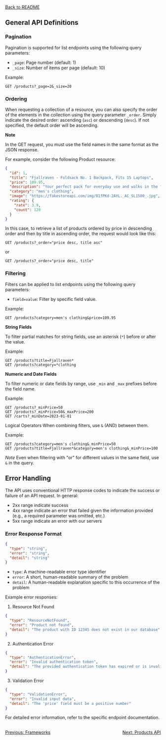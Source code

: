 [Back to README](../README.md)

## General API Definitions

### Pagination

Pagination is supported for list endpoints using the following query parameters:

- `_page`: Page number (default: 1)
- `_size`: Number of items per page (default: 10)

Example:
```
GET /products?_page=2&_size=20
```

### Ordering

When requesting a collection of a resource, you can also specify the order of the elements in 
the collection using the query parameter `_order`. 
Simply indicate the desired order: ascending (`asc`) or descending (`desc`). 
If not specified, the default order will be ascending.

**Note**

In the GET request, you must use the field names in the same format as the JSON response.

For example, consider the following Product resource:

```json
{
  "id": 1,
  "title": "Fjallraven - Foldsack No. 1 Backpack, Fits 15 Laptops",
  "price": 109.95,
  "description": "Your perfect pack for everyday use and walks in the forest. Stash your laptop (up to 15 inches) in the padded sleeve, your everyday",
  "category": "men's clothing",
  "image": "https://fakestoreapi.com/img/81fPKd-2AYL._AC_SL1500_.jpg",
  "rating": {
    "rate": 3.9,
    "count": 120
  }
}
```

In this case, to retrieve a list of products ordered by price in descending order and then by title in ascending order, the request would look like this:

```
GET /products?_order="price desc, title asc"
```

or 

```
GET /products?_order="price desc, title"
```

### Filtering

Filters can be applied to list endpoints using the following query parameters:

- `field=value`: Filter by specific field value.

Example:

```
GET /products?category=men's clothing&price=109.95
```

**String Fields**

To filter partial matches for string fields, use an asterisk (`*`) before or after the value.

Example:

```
GET /products?title=Fjallraven*
GET /products?category=*clothing
```

**Numeric and Date Fields**

To filter numeric or date fields by range, use `_min` and `_max` prefixes before the field name.

Example:

```
GET /products?_minPrice=50
GET /products?_minPrice=50&_maxPrice=200
GET /carts?_minDate=2023-01-01
```

Logical Operators
When combining filters, use `&` (AND) between them.

Example:

```
GET /products?category=men's clothing&_minPrice=50
GET /products?title=Fjallraven*&category=men's clothing&_minPrice=100
```

*Note*
Even when filtering with "or" for different values in the same field, use `&` in the query.

## Error Handling

The API uses conventional HTTP response codes to indicate the success or failure of an API request. In general:

- 2xx range indicate success
- 4xx range indicate an error that failed given the information provided (e.g., a required parameter was omitted, etc.)
- 5xx range indicate an error with our servers

### Error Response Format

```json
{
  "type": "string",
  "error": "string",
  "detail": "string"
}
```

- `type`: A machine-readable error type identifier
- `error`: A short, human-readable summary of the problem
- `detail`: A human-readable explanation specific to this occurrence of the problem

Example error responses:

1. Resource Not Found
```json
{
  "type": "ResourceNotFound",
  "error": "Product not found",
  "detail": "The product with ID 12345 does not exist in our database"
}
```

2. Authentication Error
```json
{
  "type": "AuthenticationError",
  "error": "Invalid authentication token",
  "detail": "The provided authentication token has expired or is invalid"
}
```

3. Validation Error
```json
{
  "type": "ValidationError",
  "error": "Invalid input data",
  "detail": "The 'price' field must be a positive number"
}
```

For detailed error information, refer to the specific endpoint documentation.

<br>
<div style="display: flex; justify-content: space-between;">
  <a href="./frameworks.md">Previous: Frameworks</a>
  <a href="./products-api.md">Next: Products API</a>
</div>
